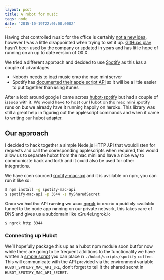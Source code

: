 ```yaml
---
layout: post
title: A robot for music
tags: node
date: "2015-10-19T22:00:00.000Z"
---
```


Having chat controlled music for the office is certainly [not a new idea](http://zachholman.com/screencast/play/), however I was a little disappointed when trying to set it up. [GitHubs play](https://github.com/play/play) hasn’t been used by the company or updated in years and has little hope of running on an up to date version of OS X.

We tried a different approach and decided to use [Spotify](https://www.spotify.com/uk/)  as this has a couple of advantages

- Nobody needs to load music onto the mac mini server
- Spotify has [documented their apple script API](https://developer.spotify.com/applescript-api/) so it will be a little easier to put together than using itunes

After a look around google I came across [hubot-spotify](https://github.com/davidvanleeuwen/hubot-spotify/blob/master/spotify.coffee) but had a couple of issues with it. We would have to host our Hubot on the mac mini spotify runs on but we already have it running happily on heroku. This library was still a great help in figuring out the applescript commands and when it came to writing our hubot adapter.

## Our approach

I decided to hack together a simple Node.js HTTP API that would listen for requests and call the corresponding applescripts when required, this would allow us to separate hubot from the mac mini and have a nice way to communicate back and forth and it could also be used for other integrations.

We have open sourced [spotify-mac-api](https://github.com/alternatelabs/spotify-mac-api) and it is available on npm, you can run it like so:

```sh
$ npm install -g spotify-mac-api
$ spotify-mac-api -p 3344 -s MySharedSecret
```

Once we had the API running we used [ngrok](https://ngrok.com/) to create a publicly available tunnel to the node app running on our private network, this takes care of DNS and gives us a subdomain like x2ru4ei.ngrok.io

```sh
$ ngrok http 3344
```

### Connecting up Hubot

We’ll hopefully package this up as a hubot npm module soon but for now while there are going to be frequent additions to the functionality we have written a [simple script](https://gist.github.com/phawk/cdf480f779dff0dcf0dc) you can place in `./hubot/scripts/spotify.coffee`. This will communicate with the API provided via the environment variable `HUBOT_SPOTIFY_MAC_API_URL`, don’t forget to tell it the shared secret in `HUBOT_SPOTIFY_MAC_API_SECRET`.
